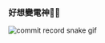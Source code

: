 ### 好想變電神🫠🫠

![commit record snake gif](https://github.com/Xunhaoz/Xunhaoz/blob/output/github-contribution-grid-snake.gif)
